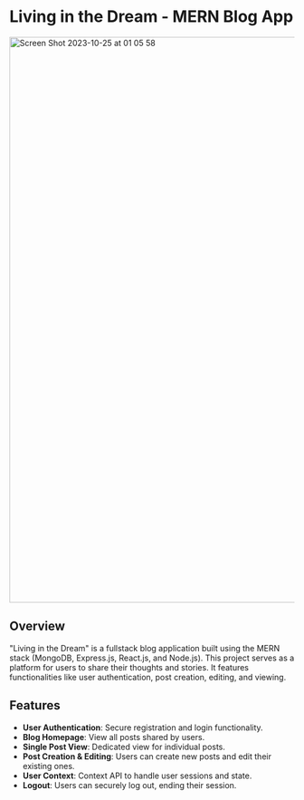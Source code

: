 # Living in the Dream - MERN Blog App

<img width="999" alt="Screen Shot 2023-10-25 at 01 05 58" src="https://github.com/ASmellyCat/Fullstack-Blog-App/assets/110814688/1254c58c-d0e7-464c-97ad-cf3e1b231036">


## Overview
"Living in the Dream" is a fullstack blog application built using the MERN stack (MongoDB, Express.js, React.js, and Node.js). This project serves as a platform for users to share their thoughts and stories. It features functionalities like user authentication, post creation, editing, and viewing.

## Features
- **User Authentication**: Secure registration and login functionality.
- **Blog Homepage**: View all posts shared by users.
- **Single Post View**: Dedicated view for individual posts.
- **Post Creation & Editing**: Users can create new posts and edit their existing ones.
- **User Context**: Context API to handle user sessions and state.
- **Logout**: Users can securely log out, ending their session.
